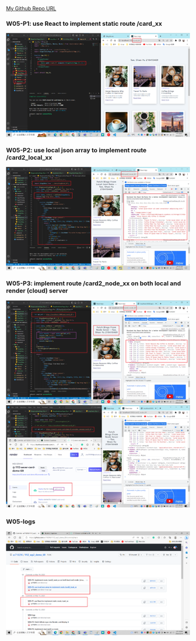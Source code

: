 [My Github Repo URL](https://github.com/as718296/1112_wp2_demo_69.git)

### W05-P1: use React to implement static route /card_xx

![](W05-P1.png)

### W05-P2: use local json array to implement route /card2_local_xx

![](W05-P2.png)

### W05-P3: implement route /card2_node_xx on both local and render (cloud) server

![](W05-P3-1.png)
![](W05-P3-2.png)

### W05-logs

![](W05-logs.png)
